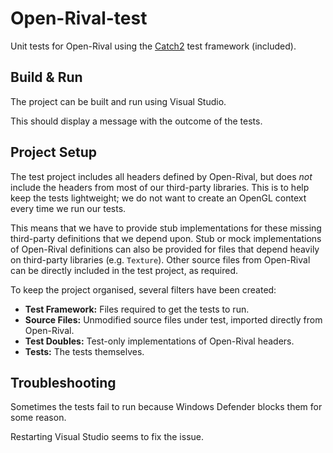 # Open-Rival-test

Unit tests for Open-Rival using the [Catch2](https://github.com/catchorg/Catch2) test framework (included).

## Build & Run

The project can be built and run using Visual Studio.

This should display a message with the outcome of the tests.

## Project Setup

The test project includes all headers defined by Open-Rival, but does *not* include the headers from most of our third-party libraries. This is to help keep the tests lightweight; we do not want to create an OpenGL context every time we run our tests.

This means that we have to provide stub implementations for these missing third-party definitions that we depend upon. Stub or mock implementations of Open-Rival definitions can also be provided for files that depend heavily on third-party libraries (e.g. `Texture`). Other source files from Open-Rival can be directly included in the test project, as required.

To keep the project organised, several filters have been created:

 - **Test Framework:** Files required to get the tests to run.
 - **Source Files:** Unmodified source files under test, imported directly from Open-Rival.
 - **Test Doubles:** Test-only implementations of Open-Rival headers.
 - **Tests:** The tests themselves.

## Troubleshooting

Sometimes the tests fail to run because Windows Defender blocks them for some reason.

Restarting Visual Studio seems to fix the issue.
